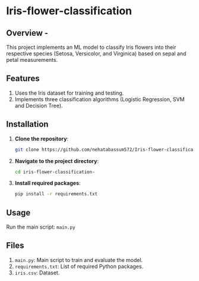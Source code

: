 # Iris-flower-classification
## Overview - 
 This project implements an ML model to classify Iris flowers into their respective species (Setosa, Versicolor, and Virginica) based on sepal and petal measurements.
## Features
1. Uses the Iris dataset for training and testing.
2. Implements three classification algorithms (Logistic Regression, SVM and Decision Tree).

## Installation
1. **Clone the repository**:
   ```bash
   git clone https://github.com/nehatabassum572/Iris-flower-classification-
   ```
2. **Navigate to the project directory**:
   ```bash
   cd iris-flower-classification-
   ```
3. **Install required packages**:
   ```bash
   pip install -r requirements.txt
   ```

## Usage
Run the main script: `main.py`
   
## Files
1. `main.py`: Main script to train and evaluate the model.
2. `requirements.txt`: List of required Python packages.
3. `iris.csv`: Dataset.
